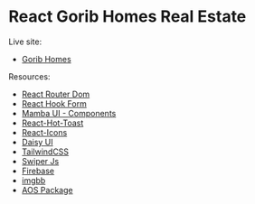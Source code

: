 # React Gorib Homes Real Estate

Live site:

- [Gorib Homes](https://real-estate-assignment-9.netlify.app/)

Resources:

- [React Router Dom](https://reactrouter.com/en/main)
- [React Hook Form](https://react-hook-form.com/)
- [Mamba UI - Components](https://mambaui.com/components)
- [React-Hot-Toast](https://react-hot-toast.com/)
- [React-Icons](https://react-icons.github.io/react-icons/)
- [Daisy UI](https://daisyui.com/)
- [TailwindCSS](https://tailwindcss.com/)
- [Swiper Js](https://swiperjs.com/)
- [Firebase](https://firebase.google.com/)
- [imgbb](https://imgbb.com/)
- [AOS Package](https://michalsnik.github.io/aos/)
